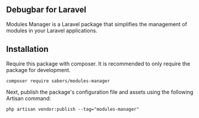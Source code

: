 ## Debugbar for Laravel

Modules Manager is a Laravel package that simplifies the management of modules in your Laravel applications.


## Installation

Require this package with composer. It is recommended to only require the package for development.

```shell
composer require sabers/modules-manager
```

Next, publish the package's configuration file and assets using the following Artisan command:

```shell
php artisan vendor:publish --tag="modules-manager"
```


